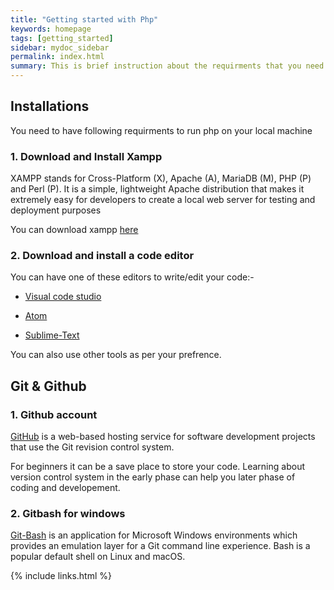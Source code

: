 ```yaml
---
title: "Getting started with Php"
keywords: homepage
tags: [getting_started]
sidebar: mydoc_sidebar
permalink: index.html
summary: This is brief instruction about the requirments that you need to have before you start writing codes on Php. 
---
```

<!-- 
{% include note.html content="If you're cloning this theme, you're probably writing documentation of some kind. I have a blog on technical writing here called <a alt='technical writing blog' href='http://idratherbewriting.com'>I'd Rather Be Writing</a>. If you'd like to stay updated with the latest trends, best practices, and other methods for writing documentation, consider <a href='https://tinyletter.com/tomjoht'>subscribing</a>. I also have a site on <a href='http://idratherbewriting.com/learnapidoc'>writing API documentation</a>." %} -->

## Installations
You need to have following requirments to run php on your local machine


### 1. Download and Install Xampp

XAMPP stands for Cross-Platform (X), Apache (A), MariaDB (M), PHP (P) and Perl (P). It is a simple, lightweight Apache distribution that makes it extremely easy for developers to create a local web server for testing and deployment purposes

You can download xampp [here](https://www.apachefriends.org/index.html) 


### 2. Download and install a code editor

You can have one of these editors to write/edit your code:-

* [Visual code studio](https://code.visualstudio.com/) 

* [Atom](https://atom.io)

* [Sublime-Text](https://www.sublimetext.com/)

You can also use other tools as per your prefrence.

## Git & Github

### 1. Github account
[GitHub](https://github.com/) is a web-based hosting service for software development projects that use the Git revision control system.

For beginners it can be a save place to store your code. Learning about version control system in the early phase can help you later phase of coding and developement.

### 2. Gitbash for windows
[Git-Bash](https://git-scm.com/downloads) is an application for Microsoft Windows environments which provides an emulation layer for a Git command line experience. Bash is a popular default shell on Linux and macOS.

{% include links.html %}
